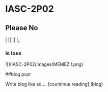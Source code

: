 # IASC-2P02
## Please No

|   ||   ||    |_

### Is loss

![](IASC-2P02/images/MEMEZ !.png)

##blog post

Write blog like so.... [countinue reading] (blog)
